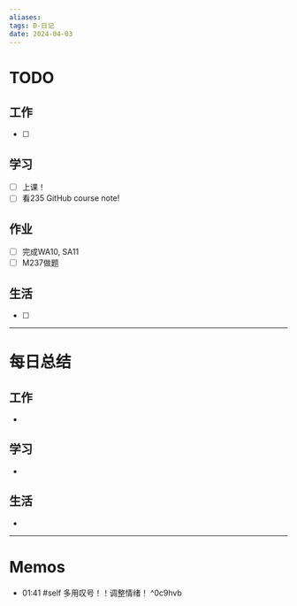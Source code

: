 ```yaml
---
aliases:
tags: D-日记
date: 2024-04-03
---
```

# TODO

## 工作

- [ ] 
## 学习

- [ ] 上课！
- [ ] 看235 GitHub course note! 
## 作业

- [ ] 完成WA10, SA11
- [ ] M237做题
## 生活

- [ ] 
*** 
# 每日总结

## 工作

- 
## 学习

- 
## 生活

- 

----------------------
# Memos


- 01:41 #self 多用叹号！！调整情绪！  ^0c9hvb